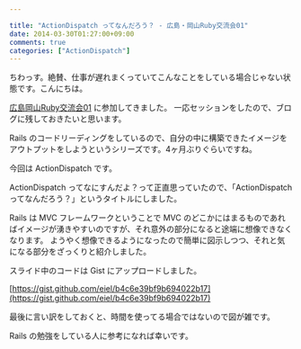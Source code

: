 ```yaml
---

title: "ActionDispatch ってなんだろう？ - 広島・岡山Ruby交流会01"
date: 2014-03-30T01:27:00+09:00
comments: true
categories: ["ActionDispatch"]
---
```


ちわっす。絶賛、仕事が遅れまくっていてこんなことをしている場合じゃない状態です。こんにちは。

[広島岡山Ruby交流会01](http://hirosimaokayamarb.doorkeeper.jp/events/8993) に参加してきました。
一応セッションをしたので、ブログに残しておきたいと思います。

Rails のコードリーディングをしているので、自分の中に構築できたイメージをアウトプットをしようというシリーズです。4ヶ月ぶりぐらいですね。

今回は ActionDispatch です。

<script async class="speakerdeck-embed" data-id="97426d70998c013115765a48c3b99610" data-ratio="1.33333333333333" src="//speakerdeck.com/assets/embed.js"></script>

ActionDispatch ってなにすんだよ？って正直思っていたので、「ActionDispatchってなんだろう？」というタイトルにしました。

Rails は MVC フレームワークということで MVC のどこかにはまるものであればイメージが湧きやすいのですが、それ意外の部分になると途端に想像できなくなります。
ようやく想像できるようになったので簡単に図示しつつ、それと気になる部分をざっくりと紹介しました。

スライド中のコードは Gist にアップロードしました。

[https://gist.github.com/eiel/b4c6e39bf9b694022b17](https://gist.github.com/eiel/b4c6e39bf9b694022b17)

最後に言い訳をしておくと、時間を使ってる場合ではないので図が雑です。

Rails の勉強をしている人に参考になれば幸いです。
